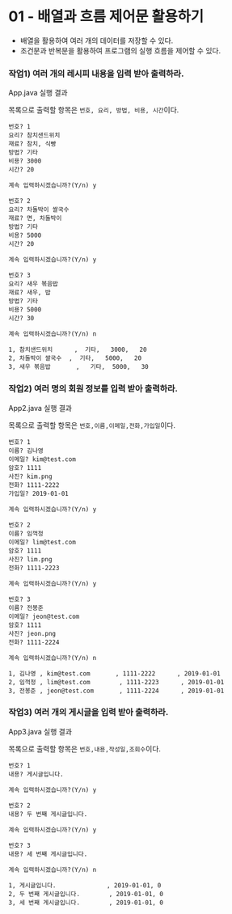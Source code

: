 # 01 - 배열과 흐름 제어문 활용하기

- 배열을 활용하여 여러 개의 데이터를 저장할 수 있다.
- 조건문과 반복문을 활용하여 프로그램의 실행 흐름을 제어할 수 있다.

### 작업1) 여러 개의 레시피 내용을 입력 받아 출력하라.

App.java 실행 결과

목록으로 출력할 항목은 `번호, 요리, 방법, 비용, 시간`이다.

```
번호? 1
요리? 참치샌드위치
재료? 참치, 식빵
방법? 기타
비용? 3000
시간? 20

계속 입력하시겠습니까?(Y/n) y

번호? 2
요리? 차돌박이 쌀국수
재료? 면, 차돌박이 
방법? 기타
비용? 5000
시간? 20

계속 입력하시겠습니까?(Y/n) y

번호? 3
요리? 새우 볶음밥
재료? 새우, 밥
방법? 기타
비용? 5000
시간? 30

계속 입력하시겠습니까?(Y/n) n

1, 참치샌드위치      ,  기타,   3000,   20  
2, 차돌박이 쌀국수  ,  기타,   5000,   20 
3, 새우 볶음밥       ,   기타,  5000,   30
```

### 작업2) 여러 명의 회원 정보를 입력 받아 출력하라.

App2.java 실행 결과

목록으로 출력할 항목은 `번호,이름,이메일,전화,가입일`이다.

```
번호? 1
이름? 김나영
이메일? kim@test.com
암호? 1111
사진? kim.png
전화? 1111-2222
가입일? 2019-01-01

계속 입력하시겠습니까?(Y/n) y

번호? 2
이름? 임꺽정
이메일? lim@test.com
암호? 1111
사진? lim.png
전화? 1111-2223

계속 입력하시겠습니까?(Y/n) y

번호? 3
이름? 전봉준
이메일? jeon@test.com
암호? 1111
사진? jeon.png
전화? 1111-2224

계속 입력하시겠습니까?(Y/n) n

1, 김나영 , kim@test.com       , 1111-2222      , 2019-01-01
2, 임꺽정 , lim@test.com        , 1111-2223      , 2019-01-01
3, 전봉준 , jeon@test.com       , 1111-2224      , 2019-01-01
```

### 작업3) 여러 개의 게시글을 입력 받아 출력하라.

App3.java 실행 결과

목록으로 출력할 항목은 `번호,내용,작성일,조회수`이다.

```
번호? 1
내용? 게시글입니다.

계속 입력하시겠습니까?(Y/n) y

번호? 2
내용? 두 번째 게시글입니다.

계속 입력하시겠습니까?(Y/n) y

번호? 3
내용? 세 번째 게시글입니다.

계속 입력하시겠습니까?(Y/n) n

1, 게시글입니다.              , 2019-01-01, 0
2, 두 번째 게시글입니다.        , 2019-01-01, 0
3, 세 번째 게시글입니다.        , 2019-01-01, 0
```
